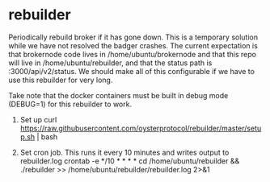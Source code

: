 # rebuilder
Periodically rebuild broker if it has gone down.  This is a temporary solution while we have not resolved the badger
crashes.  The current expectation is that brokernode code lives in /home/ubuntu/brokernode and that this repo will live in
/home/ubuntu/rebuilder, and that the status path is :3000/api/v2/status.  We should make all of this configurable if
we have to use this rebuilder for very long.

Take note that the docker containers must be built in debug mode (DEBUG=1) for this rebuilder to work.

1.  Set up
curl https://raw.githubusercontent.com/oysterprotocol/rebuilder/master/setup.sh | bash

2.  Set cron job.  This runs it every 10 minutes and writes output to rebuilder.log
crontab -e
*/10 * * * * cd /home/ubuntu/rebuilder && ./rebuilder >> /home/ubuntu/rebuilder/rebuilder.log 2>&1